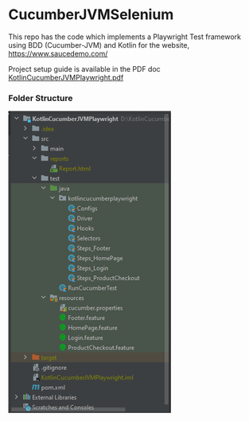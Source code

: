 # CucumberJVMSelenium
This repo has the code which implements a Playwright Test framework using BDD (Cucumber-JVM) and Kotlin for the website, https://www.saucedemo.com/

Project setup guide is available in the PDF doc [KotlinCucumberJVMPlaywright.pdf](KotlinCucumberJVMPlaywright.pdf)

### **Folder Structure**
![img.png](img.PNG)
